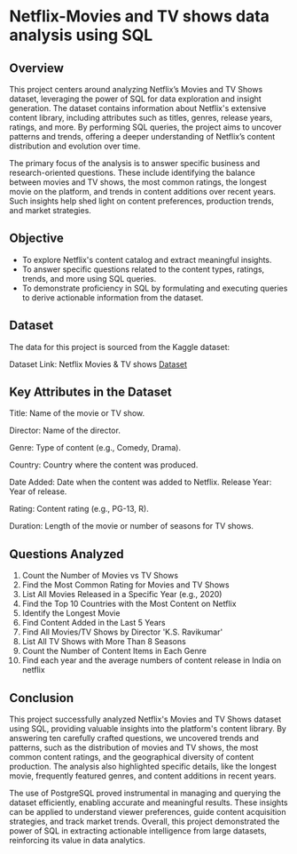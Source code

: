 # Netflix-Movies and TV shows data analysis using SQL
## Overview
This project centers around analyzing Netflix’s Movies and TV Shows dataset, leveraging the power of SQL for data exploration and insight generation. The dataset contains information about Netflix's extensive content library, including attributes such as titles, genres, release years, ratings, and more. By performing SQL queries, the project aims to uncover patterns and trends, offering a deeper understanding of 
Netflix’s content distribution and evolution over time.

The  primary  focus  of  the  analysis  is  to  answer  specific  business  and  research-oriented questions. These include identifying the balance between movies and TV shows, the most common ratings, the longest movie on the platform, and trends in content additions over recent years. Such insights help shed light on content preferences, production trends, and market strategies.
## Objective
- To explore Netflix's content catalog and extract meaningful insights.
- To answer specific questions related to the content types, ratings, trends, and more using SQL queries.
- To demonstrate proficiency in SQL by formulating and executing queries to derive actionable information from the dataset.
## Dataset
The data for this project is sourced from the Kaggle dataset:

Dataset Link: Netflix Movies & TV shows [Dataset](https://www.kaggle.com/datasets/shivamb/netflix-shows?resource=download)
## Key Attributes in the Dataset
Title: Name of the movie or TV show.

Director: Name of the director.

Genre: Type of content (e.g., Comedy, Drama).

Country: Country where the content was produced.

Date Added: Date when the content was added to Netflix. Release Year: Year of release.

Rating: Content rating (e.g., PG-13, R).

Duration: Length of the movie or number of seasons for TV shows.

## Questions Analyzed
1. Count the Number of Movies vs TV Shows
2. Find the Most Common Rating for Movies and TV Shows
3. List All Movies Released in a Specific Year (e.g., 2020)
4. Find the Top 10 Countries with the Most Content on Netflix
5. Identify the Longest Movie
6. Find Content Added in the Last 5 Years
7. Find All Movies/TV Shows by Director 'K.S. Ravikumar'
8. List All TV Shows with More Than 8 Seasons
9. Count the Number of Content Items in Each Genre
10. Find each year and the average numbers of content release in India on netflix
## Conclusion
This project successfully analyzed Netflix's Movies and TV Shows dataset using SQL, providing valuable insights into the platform's content library. By answering ten carefully crafted questions, we uncovered trends and patterns, such as the distribution of movies and TV shows, the most common content ratings, and the geographical diversity of content production. The analysis also highlighted specific details, like the longest movie, frequently featured genres, and content additions in recent years.

The use of PostgreSQL proved instrumental in managing and querying the dataset efficiently, enabling accurate and meaningful results. These insights can be applied to understand viewer preferences, guide content acquisition strategies, and track market trends. Overall, this project demonstrated the power of SQL in extracting actionable intelligence from large datasets, reinforcing its value in data analytics.











